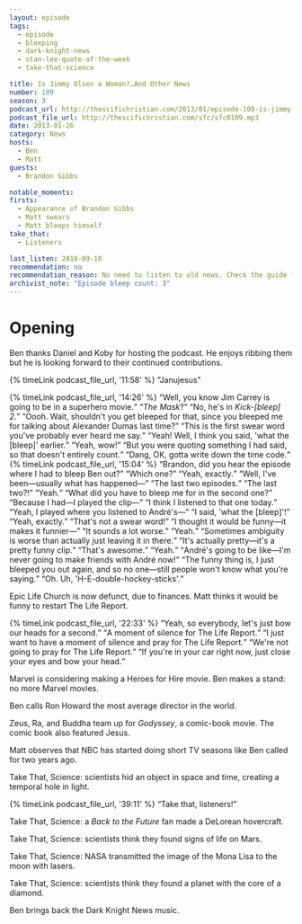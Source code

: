 ```yaml
---
layout: episode
tags:
  - episode
  - bleeping
  - dark-knight-news
  - stan-lee-quote-of-the-week
  - take-that-science

title: Is Jimmy Olsen a Woman?…And Other News
number: 109
season: 3
podcast_url: http://thescifichristian.com/2013/01/episode-109-is-jimmy-olsen-a-woman-and-other-news/
podcast_file_url: http://thescifichristian.com/sfc/sfc0109.mp3
date: 2013-01-26
category: News
hosts:
  - Ben
  - Matt
guests:
  - Brandon Gibbs

notable_moments:
firsts:
  - Appearance of Brandon Gibbs
  - Matt swears
  - Matt bleeps himself
take_that:
  - Listeners

last_listen: 2018-09-10
recommendation: no
recommendation_reason: No need to listen to old news. Check the guide for what's interesting in hindsight.
archivist_note: "Episode bleep count: 3"
---
```

# Opening
Ben thanks Daniel and Koby for hosting the podcast. He enjoys ribbing them but he is looking forward to their continued contributions. 

{% timeLink podcast_file_url, '11:58' %} "Janujesus"

<div class="quote">
  {% timeLink podcast_file_url, '14:26' %}
  <q class="matt">Well, you know Jim Carrey is going to be in a superhero movie.</q>
  <q class="ben"><i class="work-title">The Mask</i>?</q>
  <q class="matt">No, he's in <i class="work-title">Kick-[bleep] 2</i>.</q>
  <q class="ben">Oooh. Wait, shouldn't you get bleeped for that, since you bleeped me for talking about Alexander Dumas last time?</q>
  <q class="matt">This is the first swear word you've probably ever heard me say.</q>
  <q class="ben">Yeah! Well, I think you said, 'what the [bleep]' earlier.</q>
  <q class="matt">Yeah, wow!</q>
  <q class="ben">But you were quoting something I had said, so that doesn't entirely count.</q>
  <q class="matt">Dang, OK, gotta write down the time code.</q>
</div>

<div class="quote">
  {% timeLink podcast_file_url, '15:04' %}
  <q class="matt">Brandon, did you hear the episode where I had to bleep Ben out?</q>
  <q data-name="Brandon Gibbs">Which one?</q>
  <q class="matt">Yeah, exactly.</q>
  <q class="ben">Well, I've been—usually what has happened—</q>
  <q class="matt">The last two episodes.</q>
  <q class="ben">The last two?!</q>
  <q class="matt">Yeah.</q>
  <q class="ben">What did you have to bleep me for in the second one?</q>
  <q class="matt">Because I had—I played the clip—</q>
  <q data-name="Brandon Gibbs">I think I listened to that one today.</q>
  <q class="matt">Yeah, I played where you listened to André's—</q>
  <q class="ben">I said, 'what the [bleep]'!</q>
  <q class="matt">Yeah, exactly.</q>
  <q class="ben">That's not a swear word!</q>
  <q class="matt">I thought it would be funny—it makes it funnier—</q>
  <q class="ben">It sounds a lot worse.</q>
  <q class="matt">Yeah.</q>
  <q class="ben">Sometimes ambiguity is worse than actually just leaving it in there.</q>
  <q class="matt">It's actually pretty—it's a pretty funny clip.</q>
  <q class="ben">That's awesome.</q>
  <q class="matt">Yeah.</q>
  <q class="ben">André's going to be like—I'm never going to make friends with André now!</q>
  <q class="matt">The funny thing is, I just bleeped you out again, and so no one—still people won't know what you're saying.</q>
  <q class="ben">Oh. Uh, 'H-E-double-hockey-sticks'.</q>
</div>

Epic Life Church is now defunct, due to finances. Matt thinks it would be funny to restart The Life Report. 

<div class="quote">
  {% timeLink podcast_file_url, '22:33' %}
  <q class="matt">Yeah, so everybody, let's just bow our heads for a second.</q>
  <q class="ben">A moment of silence for The Life Report.</q>
  <q class="matt">I just want to have a moment of silence and pray for The Life Report.</q>
  <q class="ben">We're not going to pray for The Life Report.</q>
  <q class="matt">If you're in your car right now, just close your eyes and bow your head.</q>
</div>

Marvel is considering making a Heroes for Hire movie. Ben makes a stand: no more Marvel movies. 

Ben calls Ron Howard the most average director in the world.

Zeus, Ra, and Buddha team up for <i class="work-title">Godyssey</i>, a comic-book movie. The comic book also featured Jesus.

Matt observes that NBC has started doing short TV seasons like Ben called for two years ago. 

Take That, Science: scientists hid an object in space and time, creating a temporal hole in light. 

<div class="quote">
  {% timeLink podcast_file_url, '39:11' %}
  <q class="ben">Take that, listeners!</q>
</div>

Take That, Science: a <i class="work-title">Back to the Future</i> fan made a DeLorean hovercraft.

Take That, Science: scientists think they found signs of life on Mars.

Take That, Science: NASA transmitted the image of the Mona Lisa to the moon with lasers.

Take That, Science: scientists think they found a planet with the core of a diamond.

Ben brings back the Dark Knight News music.
